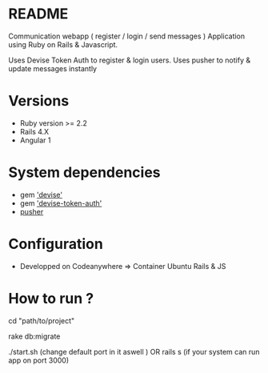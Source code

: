 # README

Communication webapp ( register / login / send messages )
Application using Ruby on Rails & Javascript. 

Uses Devise Token Auth to register & login users.
Uses pusher to notify & update messages instantly

# Versions
* Ruby version >= 2.2
* Rails 4.X
* Angular 1

# System dependencies
* gem ['devise'](https://github.com/plataformatec/devise)
* gem ['devise-token-auth'](https://github.com/lynndylanhurley/devise_token_auth)
* [pusher](https://pusher.com/docs/javascript_quick_start)

# Configuration
* Developped on Codeanywhere => Container Ubuntu Rails & JS

# How to run ?
cd "path/to/project"

rake db:migrate

./start.sh (change default port in it aswell )   OR   rails s   (if your system can run app on port 3000)
